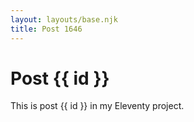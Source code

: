 ```yaml
---
layout: layouts/base.njk
title: Post 1646
---
```


# Post {{ id }}

This is post {{ id }} in my Eleventy project.
